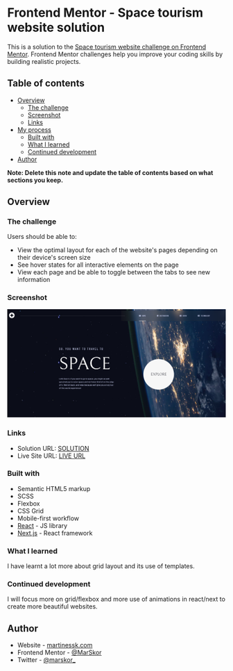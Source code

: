 # Frontend Mentor - Space tourism website solution

This is a solution to the [Space tourism website challenge on Frontend Mentor](https://www.frontendmentor.io/challenges/space-tourism-multipage-website-gRWj1URZ3). Frontend Mentor challenges help you improve your coding skills by building realistic projects.

## Table of contents

- [Overview](#overview)
  - [The challenge](#the-challenge)
  - [Screenshot](#screenshot)
  - [Links](#links)
- [My process](#my-process)
  - [Built with](#built-with)
  - [What I learned](#what-i-learned)
  - [Continued development](#continued-development)
- [Author](#author)

**Note: Delete this note and update the table of contents based on what sections you keep.**

## Overview

### The challenge

Users should be able to:

- View the optimal layout for each of the website's pages depending on their device's screen size
- See hover states for all interactive elements on the page
- View each page and be able to toggle between the tabs to see new information

### Screenshot

![](./screenshot.png)

### Links

- Solution URL: [SOLUTION](https://www.frontendmentor.io/solutions/responsive-space-tourism-website-0cHeHVa4DN)
- Live Site URL: [LIVE URL](https://mellow-puppy-53cffc.netlify.app/)

### Built with

- Semantic HTML5 markup
- SCSS
- Flexbox
- CSS Grid
- Mobile-first workflow
- [React](https://reactjs.org/) - JS library
- [Next.js](https://nextjs.org/) - React framework

### What I learned

I have learnt a lot more about grid layout and its use of templates.

### Continued development

I will focus more on grid/flexbox and more use of animations in react/next to create more beautiful websites.

## Author

- Website - [martinessk.com](https://www.martinessk.com/)
- Frontend Mentor - [@MarSkor](https://www.frontendmentor.io/profile/MarSkor)
- Twitter - [@marskor\_](https://twitter.com/marskor_)
